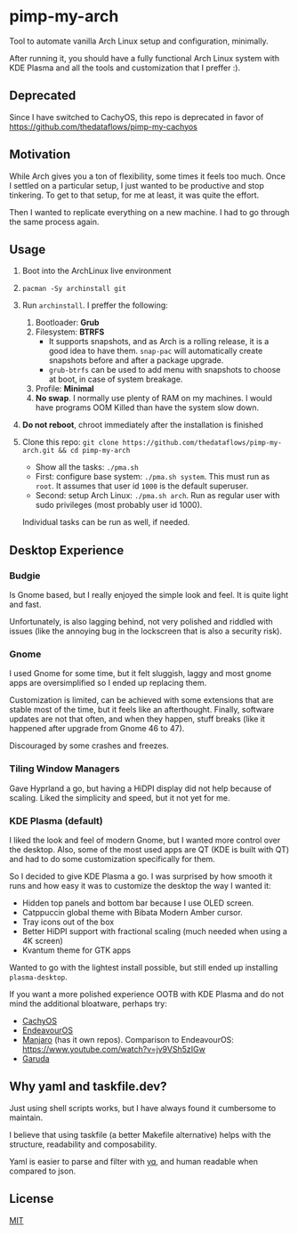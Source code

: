 # pimp-my-arch

Tool to automate vanilla Arch Linux setup and configuration, minimally.

After running it, you should have a fully functional Arch Linux system with KDE Plasma and all the tools and customization that I preffer :).

## Deprecated

Since I have switched to CachyOS, this repo is deprecated in favor of <https://github.com/thedataflows/pimp-my-cachyos>

## Motivation

While Arch gives you a ton of flexibility, some times it feels too much. Once I settled on a particular setup, I just wanted to be productive and stop tinkering. To get to that setup, for me at least, it was quite the effort.

Then I wanted to replicate everything on a new machine. I had to go through the same process again.

## Usage

1. Boot into the ArchLinux live environment
2. `pacman -Sy archinstall git`
3. Run `archinstall`. I preffer the following:
   1. Bootloader: **Grub**
   2. Filesystem: **BTRFS**
      - It supports snapshots, and as Arch is a rolling release, it is a good idea to have them. `snap-pac` will automatically create snapshots before and after a package upgrade.
      - `grub-btrfs` can be used to add menu with snapshots to choose at boot, in case of system breakage.
   3. Profile: **Minimal**
   4. **No swap**. I normally use plenty of RAM on my machines. I would have programs OOM Killed than have the system slow down.
4. **Do not reboot**, chroot immediately after the installation is finished
5. Clone this repo: `git clone https://github.com/thedataflows/pimp-my-arch.git && cd pimp-my-arch`

   - Show all the tasks: `./pma.sh`
   - First: configure base system: `./pma.sh system`. This must run as `root`. It assumes that user id `1000` is the default superuser.
   - Second: setup Arch Linux: `./pma.sh arch`. Run as regular user with sudo privileges (most probably user id 1000).

   Individual tasks can be run as well, if needed.

## Desktop Experience

### Budgie

Is Gnome based, but I really enjoyed the simple look and feel. It is quite light and fast.

Unfortunately, is also lagging behind, not very polished and riddled with issues (like the annoying bug in the lockscreen that is also a security risk).

### Gnome

I used Gnome for some time, but it felt sluggish, laggy and most gnome apps are oversimplified so I ended up replacing them.

Customization is limited, can be achieved with some extensions that are stable most of the time, but it feels like an afterthought. Finally, software updates are not that often, and when they happen, stuff breaks (like it happened after upgrade from Gnome 46 to 47).

Discouraged by some crashes and freezes.

### Tiling Window Managers

Gave Hyprland a go, but having a HiDPI display did not help because of scaling. Liked the simplicity and speed, but it not yet for me.

### KDE Plasma (default)

I liked the look and feel of modern Gnome, but I wanted more control over the desktop. Also, some of the most used apps are QT (KDE is built with QT) and had to do some customization specifically for them.

So I decided to give KDE Plasma a go. I was surprised by how smooth it runs and how easy it was to customize the desktop the way I wanted it:

- Hidden top panels and bottom bar because I use OLED screen.
- Catppuccin global theme with Bibata Modern Amber cursor.
- Tray icons out of the box
- Better HiDPI support with fractional scaling (much needed when using a 4K screen)
- Kvantum theme for GTK apps

Wanted to go with the lightest install possible, but still ended up installing `plasma-desktop`.

If you want a more polished experience OOTB with KDE Plasma and do not mind the additional bloatware, perhaps try:

- [CachyOS](https://cachyos.org/)
- [EndeavourOS](https://endeavouros.com/)
- [Manjaro](https://manjaro.org/) (has it own repos). Comparison to EndeavourOS: <https://www.youtube.com/watch?v=jv9VSh5zIGw>
- [Garuda](https://garudalinux.org/)

## Why yaml and taskfile.dev?

Just using shell scripts works, but I have always found it cumbersome to maintain.

I believe that using taskfile (a better Makefile alternative) helps with the structure, readability and composability.

Yaml is easier to parse and filter with [yq](https://mikefarah.gitbook.io/yq), and human readable when compared to json.

## License

[MIT](LICENSE)
